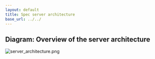 ```yaml
---
layout: default
title: Spec server architecture
base_url: ../../
---
```

## Diagram: Overview of the server architecture ##

![server_architecture.png](../server_architecture.png)
